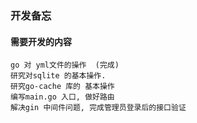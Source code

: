 ### 开发备忘

#### 需要开发的内容
    go 对 yml文件的操作  (完成)
    研究对sqlite 的基本操作. 
    研究go-cache 库的 基本操作
    编写main.go 入口, 做好路由
    解决gin 中间件问题, 完成管理员登录后的接口验证
